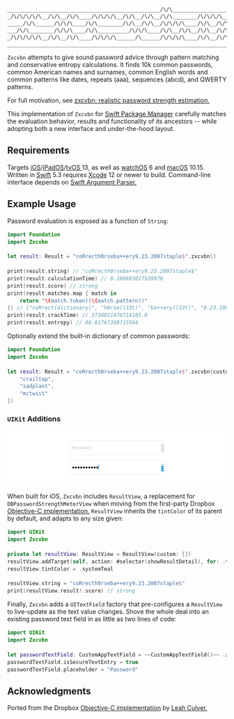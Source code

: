 ```
_________________________________________________/\/\___________________
_/\/\/\/\/\__/\/\__/\/\____/\/\/\/\__/\/\__/\/\__/\/\________/\/\/\/\___
_____/\/\______/\/\/\____/\/\________/\/\__/\/\__/\/\/\/\____/\/\__/\/\_
___/\/\________/\/\/\____/\/\__________/\/\/\____/\/\__/\/\__/\/\__/\/\_
_/\/\/\/\/\__/\/\__/\/\____/\/\/\/\______/\______/\/\/\/\____/\/\__/\/\_
________________________________________________________________________
```

`Zxcvbn` attempts to give sound password advice through pattern matching and conservative entropy calculations. It finds 10k common passwords, common American names and surnames, common English words and common patterns like dates, repeats (aaa), sequences (abcd), and QWERTY patterns.

For full motivation, see [zxcvbn: realistic password strength estimation.](https://blogs.dropbox.com/tech/2012/04/zxcvbn-realistic-password-strength-estimation/)

This implementation of `Zxcvbn` for [Swift Package Manager](https://swift.org/package-manager/) carefully matches the evaluation behavior, results and functionality of its ancestors -- while adopting both a new interface and under-the-hood layout.

## Requirements

Targets [iOS](https://developer.apple.com/ios)/[iPadOS](https://developer.apple.com/ipad)/[tvOS ](https://developer.apple.com/tvos) 13, as well as [watchOS](https://developer.apple.com/watchos) 6 and [macOS](https://developer.apple.com/macos) 10.15. Written in [Swift](https://developer.apple.com/documentation/swift) 5.3 requires [Xcode](https://developer.apple.com/xcode) 12 or newer to build. Command-line interface depends on [Swift Argument Parser.](https://github.com/apple/swift-argument-parser)

## Example Usage

Password evaluation is exposed as a function of `String`:

```swift
import Foundation
import Zxcvbn

let result: Result = "coRrecth0rseba++ery9.23.2007staple$".zxcvbn()

print(result.string) // "coRrecth0rseba++ery9.23.2007staple$"
print(result.calculationTime) // 0.289883017539978
print(result.score) // strong
print(result.matches.map { match in
    return "\(match.token)(\(match.pattern))"
}) // ["coRrect(dictionary)", "h0rse(l33t)", "ba++ery(l33t)", "9.23.2007(date)", "staple$(l33t)"]
print(result.crackTime) // 3734821476714185.0
print(result.entropy) // 66.01767308715564
```

Optionally extend the built-in dictionary of common passwords:

```swift
import Foundation
import Zxcvbn

let result: Result = "coRrecth0rseba++ery9.23.2007staple$".zxcvbn(custom: [
    "crailtap",
    "sadplant",
    "mctwist"
])
```

### `UIKit` Additions

![](Zxcvbn.png)

When built for iOS, `Zxcvbn` includes `ResultView`, a replacement for `DBPasswordStrengthMeterView` when moving from the first-party Dropbox [Objective-C implementation.](https://github.com/dropbox/zxcvbn-ios)  `ResultView` inherits the `tintColor` of its parent by default, and adapts to any size given:

```swift
import UIKit
import Zxcvbn

private let resultView: ResultView = ResultView(custom: [])
resultView.addTarget(self, action: #selector(showResultDetail), for: .touchUpInside)
resultView.tintColor = .systemTeal

resultView.string = "coRrecth0rseba++ery9.23.2007staple$"
print(resultView.result!.score) // strong
```

Finally, `Zxcvbn` adds a `UITextField` factory that pre-configures a `ResultView` to live-update as the text value changes. Shove the whole deal into an existing password text field in as little as two lines of code:

```swift
import UIKit
import Zxcvbn

let passwordTextField: CustomAppTextField = ~~CustomAppTextField()~~ .zxcvbn()
passwordTextField.isSecureTextEntry = true
passwordTextField.placeholder = "Password"
```

## Acknowledgments

Ported from the Dropbox [Objective-C implementation](https://github.com/dropbox/zxcvbn-ios) by [Leah Culver.](https://github.com/leah)
